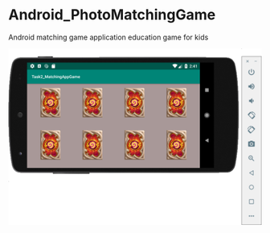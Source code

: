 # Android_PhotoMatchingGame
Android matching game application education game for kids


![alt text](https://github.com/MinaWagdi/Android_PhotoMatchingGame/blob/master/MatchingAppGame/Screen%20Shot%202019-05-15%20at%202.41.13%20PM.png)
